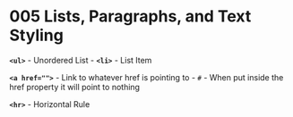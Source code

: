 # 005 Lists, Paragraphs, and Text Styling

**`<ul>`** - Unordered List
    - **`<li>`** - List Item
  
**`<a href="">`** - Link to whatever href is pointing to
    - `#` - When put inside the href property it will point to nothing

**`<hr>`** - Horizontal Rule

